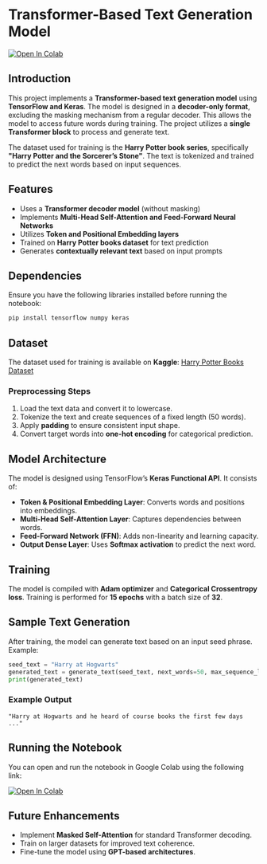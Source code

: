 # **Transformer-Based Text Generation Model**

[![Open In Colab](https://colab.research.google.com/assets/colab-badge.svg)](https://colab.research.google.com/github/gowtamyreddy/NLP/blob/main/transformer.ipynb)

## **Introduction**
This project implements a **Transformer-based text generation model** using **TensorFlow and Keras**. The model is designed in a **decoder-only format**, excluding the masking mechanism from a regular decoder. This allows the model to access future words during training. The project utilizes a **single Transformer block** to process and generate text.

The dataset used for training is the **Harry Potter book series**, specifically **"Harry Potter and the Sorcerer’s Stone"**. The text is tokenized and trained to predict the next words based on input sequences.

## **Features**
- Uses a **Transformer decoder model** (without masking)
- Implements **Multi-Head Self-Attention and Feed-Forward Neural Networks**
- Utilizes **Token and Positional Embedding layers**
- Trained on **Harry Potter books dataset** for text prediction
- Generates **contextually relevant text** based on input prompts

## **Dependencies**
Ensure you have the following libraries installed before running the notebook:

```bash
pip install tensorflow numpy keras
```

## **Dataset**
The dataset used for training is available on **Kaggle**: [Harry Potter Books Dataset](https://www.kaggle.com/datasets/shubhammaindola/harry-potter-books)

### **Preprocessing Steps**
1. Load the text data and convert it to lowercase.
2. Tokenize the text and create sequences of a fixed length (50 words).
3. Apply **padding** to ensure consistent input shape.
4. Convert target words into **one-hot encoding** for categorical prediction.

## **Model Architecture**
The model is designed using TensorFlow’s **Keras Functional API**. It consists of:

- **Token & Positional Embedding Layer**: Converts words and positions into embeddings.
- **Multi-Head Self-Attention Layer**: Captures dependencies between words.
- **Feed-Forward Network (FFN)**: Adds non-linearity and learning capacity.
- **Output Dense Layer**: Uses **Softmax activation** to predict the next word.

## **Training**
The model is compiled with **Adam optimizer** and **Categorical Crossentropy loss**. Training is performed for **15 epochs** with a batch size of **32**.

## **Sample Text Generation**
After training, the model can generate text based on an input seed phrase. Example:

```python
seed_text = "Harry at Hogwarts"
generated_text = generate_text(seed_text, next_words=50, max_sequence_len=51)
print(generated_text)
```

### **Example Output**
```
"Harry at Hogwarts and he heard of course books the first few days ..."
```

## **Running the Notebook**
You can open and run the notebook in Google Colab using the following link:

[![Open In Colab](https://colab.research.google.com/assets/colab-badge.svg)](https://colab.research.google.com/github/gowtamyreddy/NLP/blob/main/transformer.ipynb)

## **Future Enhancements**
- Implement **Masked Self-Attention** for standard Transformer decoding.
- Train on larger datasets for improved text coherence.
- Fine-tune the model using **GPT-based architectures**.


